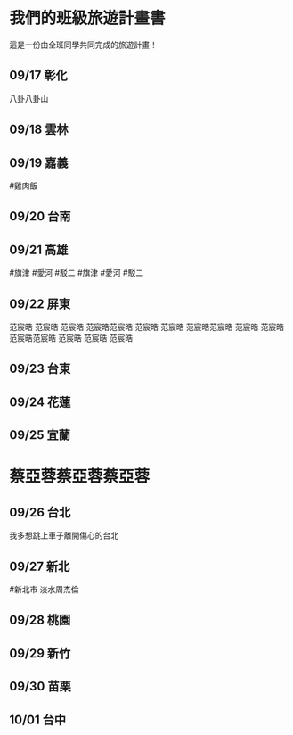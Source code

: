 # 我們的班級旅遊計畫書

這是一份由全班同學共同完成的旅遊計畫！

## 09/17 彰化
八卦八卦山

## 09/18 雲林


## 09/19 嘉義
#雞肉飯

## 09/20 台南


## 09/21 高雄
#旗津
#愛河
#駁二
#旗津
#愛河
#駁二
## 09/22 屏東

范宸晧 范宸晧 范宸晧 范宸晧范宸晧 范宸晧 范宸晧 范宸晧范宸晧 范宸晧 范宸晧 范宸晧范宸晧 范宸晧 范宸晧 范宸晧

## 09/23 台東


## 09/24 花蓮


## 09/25 宜蘭
# 蔡亞蓉蔡亞蓉蔡亞蓉

## 09/26 台北
我多想跳上車子離開傷心的台北

## 09/27 新北
#新北市
淡水周杰倫
## 09/28 桃園


## 09/29 新竹


## 09/30 苗栗


## 10/01 台中



